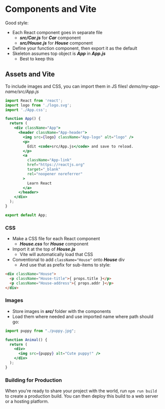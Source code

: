 # Components and Vite

Good style:
- Each React component goes in separate file
    - ***src/Car.js*** for ***Car*** component
    - ***src/House.js*** for ***House*** component
- Define your function component, then export it as the default
- Skeleton assumes top object is ***App*** in ***App.js***
    - Best to keep this

## Assets and Vite

To include images and CSS, you can import them in JS files!
_demo/my-app-name/src/App.js_
```jsx
import React from 'react';
import logo from './logo.svg';
import './App.css';

function App() {
  return (
    <div className="App">
      <header className="App-header">
        <img src={logo} className="App-logo" alt="logo" />
        <p>
          Edit <code>src/App.js</code> and save to reload.
        </p>
        <a
          className="App-link"
          href="https://reactjs.org"
          target="_blank"
          rel="noopener noreferrer"
        >
          Learn React
        </a>
      </header>
    </div>
  );
}

export default App;
```

### CSS
- Make a CSS file for each React component
    - ***House.css*** for ***House*** component
- Import it at the top of ***House.js***
    - Vite will automatically load that CSS
- Conventional to add `className="House"` onto ***House*** div
    - And use that as prefix for sub-items to style:

```html
<div className="House">
  <p className="House-title">{ props.title }</p>
  <p className="House-address">{ props.addr }</p>
</div>
```

### Images
- Store images in ***src/*** folder with the components
- Load them where needed and use imported name where path should go:

```jsx
import puppy from "./puppy.jpg";

function Animal() {
  return (
    <div>
      <img src={puppy} alt="Cute puppy!" />
    </div>
  );
}
```

### Building for Production
When you're ready to share your project with the world, run `npm run build` to create a production build. You can then deploy this build to a web server or a hosting platform.
